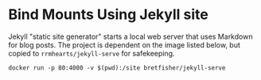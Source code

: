 # Bind Mounts Using Jekyll site
Jekyll "static site generator" starts a local web server that uses Markdown for blog posts. The project is dependent on the image listed below, but copied to `rrmhearts/jekyll-serve` for safekeeping.

```
docker run -p 80:4000 -v $(pwd):/site bretfisher/jekyll-serve
```